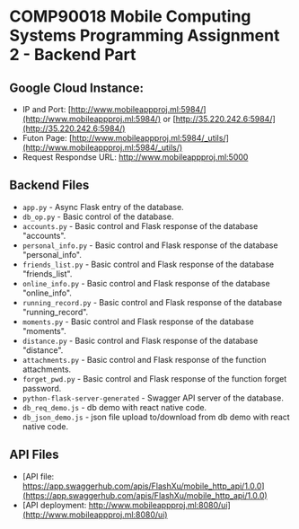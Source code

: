 # COMP90018 Mobile Computing Systems Programming Assignment 2 - Backend Part

## Google Cloud Instance:
* IP and Port: [http://www.mobileappproj.ml:5984/](http://www.mobileappproj.ml:5984/) or [http://35.220.242.6:5984/](http://35.220.242.6:5984/)  
* Futon Page: [http://www.mobileappproj.ml:5984/_utils/](http://www.mobileappproj.ml:5984/_utils/) 
* Request Respondse URL: http://www.mobileappproj.ml:5000

## Backend Files
* `app.py` - Async Flask entry of the database.
* `db_op.py` - Basic control of the database.
* `accounts.py` - Basic control and Flask response of the database "accounts".
* `personal_info.py` - Basic control and Flask response of the database "personal_info".
* `friends_list.py` - Basic control and Flask response of the database "friends_list".
* `online_info.py` - Basic control and Flask response of the database "online_info".
* `running_record.py` - Basic control and Flask response of the database "running_record".
* `moments.py` - Basic control and Flask response of the database "moments".
* `distance.py` - Basic control and Flask response of the database "distance".
* `attachments.py` - Basic control and Flask response of the function attachments.
* `forget_pwd.py` - Basic control and Flask response of the function forget password.
* `python-flask-server-generated` - Swagger API server of the database.
* `db_req_demo.js` - db demo with react native code.
* `db_json_demo.js` - json file upload to/download from db demo with react native code.


## API Files
* [API file: https://app.swaggerhub.com/apis/FlashXu/mobile_http_api/1.0.0](https://app.swaggerhub.com/apis/FlashXu/mobile_http_api/1.0.0)
* [API deployment: http://www.mobileappproj.ml:8080/ui](http://www.mobileappproj.ml:8080/ui)
